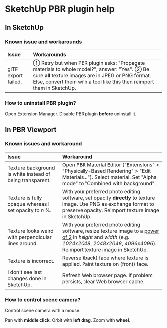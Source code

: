
SketchUp PBR plugin help
========================

In SketchUp
-----------

### Known issue and workarounds

Issue | Workarounds
:--- | :---
glTF export failed. | ① Retry but when PBR plugin asks: "Propagate materials to whole model?", answer: "Yes". ② Be sure **all** texture images are in JPEG or PNG format. Else, convert them with a tool like [this](https://image.online-convert.com/convert-to-png) then reimport them in SketchUp.

### How to uninstall PBR plugin?

Open Extension Manager. Disable PBR plugin **before** uninstall it.

In PBR Viewport
---------------

### Known issues and workaround

Issue | Workaround
:--- | :---
Texture background is white instead of being transparent. | Open PBR Material Editor ("Extensions" > "Physically-Based Rendering" > "Edit Materials..."). Select material. Set "Alpha mode" to "Combined with background".
Texture is fully opaque whereas I set opacity to *n* %. | With your preferred photo editing software, set opacity **directly** to texture image. Use PNG as exchange format to preserve opacity. Reimport texture image in SketchUp.
Texture looks weird with perpendicular lines around. | With your preferred photo editing software, resize texture image to a [power of 2](https://oeis.org/A000079/list) in *height* and *width* (e.g. *1024x2048*, *2048x2048*, *4096x4096*). Reimport texture image in SketchUp.
Texture is incorrect. | Reverse (back) face where texture is applied. Paint texture on (front) face.
I don't see last changes done in SketchUp. | Refresh Web browser page. If problem persists, clear Web browser cache.

### How to control scene camera?

Control scene camera with a mouse:

Pan with **middle click**. Orbit with **left drag**. Zoom with **wheel**.
